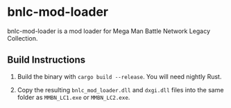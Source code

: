 # bnlc-mod-loader

bnlc-mod-loader is a mod loader for Mega Man Battle Network Legacy Collection.

## Build Instructions

1. Build the binary with `cargo build --release`. You will need nightly Rust.

2. Copy the resulting `bnlc_mod_loader.dll` and `dxgi.dll` files into the same folder as `MMBN_LC1.exe` or `MMBN_LC2.exe`.
